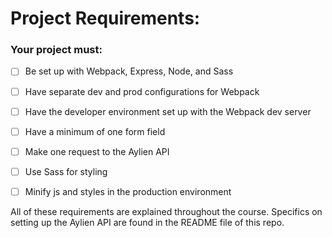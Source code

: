 # Project Requirements:

### Your project must:
- [ ] Be set up with Webpack, Express, Node, and Sass

- [ ] Have separate dev and prod configurations for Webpack

- [ ] Have the developer environment set up with the Webpack dev server

- [ ] Have a minimum of one form field

- [ ] Make one request to the Aylien API

- [ ] Use Sass for styling

- [ ] Minify js and styles in the production environment


All of these requirements are explained throughout the course. Specifics on setting up the Aylien API are found in the README file of this repo.
